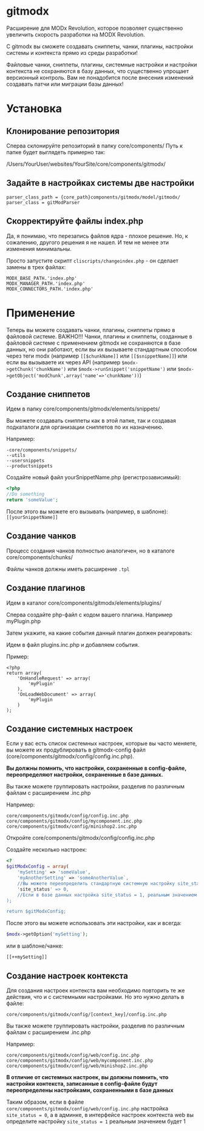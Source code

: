 # gitmodx

Расширение для MODx Revolution, которое позволяет существенно увеличить скорость разработки на MODX Revolution.

С gitmodx вы сможете создавать сниппеты, чанки, плагины, настройки системы и контекста прямо из среды разработки!

Файловые чанки, сниппеты, плагины, системные настройки и настройки контекста не сохраняются в базу данных, что существенно упрощает версионный контроль.
Вам не понадобится после внесения изменений создавать патчи или миграции базы данных!

Установка
=========

Клонирование репозитория
------------------------

Сперва склонируйте репозиторий в папку core/components/
Путь к папке будет выглядеть примерно так:

/Users/YourUser/websites/YourSite/core/components/gitmodx/

Задайте в настройках системы две настройки
------------------------------------------
```
parser_class_path = {core_path}components/gitmodx/model/gitmodx/
parser_class = gitModParser
```


Скорректируйте файлы index.php
------------------------------
Да, я понимаю, что перезапись файлов ядра - плохое решение. Но, к сожалению, другого решения я не нашел. И тем не менее эти изменения минимальны.

Просто запустите скрипт `cliscripts/changeindex.php` - он сделает замены в трех файлах:
```
MODX_BASE_PATH.'index.php'
MODX_MANAGER_PATH.'index.php'
MODX_CONNECTORS_PATH.'index.php'
```

Применение
==========
Теперь вы можете создавать чанки, плагины, сниппеты прямо в файловой системе.
ВАЖНО!!! Чанки, плагины и сниппеты, созданные в файловой системе с применением gitmodx не сохраняются в базе данных,
но они работают, если вы их вызываете стандартным способом через теги modx
(например `[[$chunkName]]` или `[[$snippetName]]`) или если вы вызываете их через API (например `$modx->getChunk('chunkName')`
или `$modx->runSnippet('snippetName')` или `$modx->getObject('modChunk',array('name'=>'chunkName'))`)

Создание сниппетов
------------------
Идем в папку core/components/gitmodx/elements/snippets/

Вы можете создавать сниппеты как в этой папке, так и создавая подкаталоги для организации сниппетов по их назначению.

Например:
```
-core/components/snippets/
--utils
--usersnippets
--productsnippets
```

Создайте новый файл yourSnippetName.php (регистрозависимый):
```php
<?php
//Do something
return 'someValue';
```

После этого вы можете его вызывать (например, в шаблоне):
`[[yourSnippetName]]`

Создание чанков
---------------
Процесс создания чанков полностью аналогичен, но в каталоге core/components/chunks/

Файлы чанков должны иметь расширение `.tpl`

Создание плагинов
-----------------
Идем в каталог core/components/gitmodx/elements/plugins/

Сперва создайте php-файл с кодом вашего плагина. Например myPlugin.php

Затем укажите, на какие события данный плагин должен реагировать:

Идем в файл plugins.inc.php и добавляем события.

Пример:
```
<?php
return array(
    'OnHandleRequest' => array(
        'myPlugin'
    ),
    'OnLoadWebDocument' => array(
        'myPlugin
    )
);
```

Создание системных настроек
---------------------------
Если у вас есть список системных настроек, которые вы часто меняете, вы можете их продублировать
в gitmodx-config файл (core/components/gitmodx/config/config.inc.php).

**Вы должны помнить, что настройки, сохраненные в config-файле, переопределяют настройки, сохраненные в базе данных.**

Вы также можете группировать настройки, разделив по различным файлам с расширением .inc.php

Например:
```
core/components/gitmodx/config/config.inc.php
core/components/gitmodx/config/mycomponent.inc.php
core/components/gitmodx/config/minishop2.inc.php
```

Откройте core/components/gitmodx/config/config.inc.php

Создайте несколько настроек:

```php
<?
$gitModxConfig = array(
    'mySetting' => 'someValue',
    'myAnotherSetting' => 'someAnotherValue`,
    //Вы можете переопределить стандартную системную настройку site_status
    'site_status' => 0,
    //Если в базе данных настройка site_status = 1, реальным значением будет 0!
);

return $gitModxConfig;
```

После этого вы можете использовать эти настройки, как и всегда:

```php
$modx->getOption('mySetting');
```

или в шаблоне/чанке:

```
[[++mySetting]]
```

Создание настроек контекста
---------------------------
Для создания настроек контекста вам необходимо повторить те же действия, что и с системными настройками. Но это нужно делать в файле:

```
core/components/gitmodx/config/[context_key]/config.inc.php
```

Вы также можете группировать настройки, разделив по различным файлам с расширением .inc.php

Например:
```
core/components/gitmodx/config/web/config.inc.php
core/components/gitmodx/config/web/mycomponent.inc.php
core/components/gitmodx/config/web/minishop2.inc.php
```

**В отличие от системных настроек, вы должны помнить, что настройки контекста, записанные в config-файле будут переопределены настройками, сохраненными в базе данных**

Таким образом, если в файле `core/components/gitmodx/config/web/config.inc.php` настройка `site_status = 0`, а в админке, в интерфейсе настроек
контекста web вы определите настройку `site_status = 1` реальным значением будет 1
